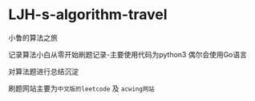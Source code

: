 # LJH-s-algorithm-travel
小鲁的算法之旅


记录算法小白从零开始刷题记录-主要使用代码为python3 偶尔会使用Go语言

对算法题进行总结沉淀

刷题网站主要为`中文版的leetcode` 及 `acwing网站`
